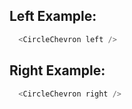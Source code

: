 ## Left Example:
```js
  <CircleChevron left />
```

## Right Example:
```js
  <CircleChevron right />
```
